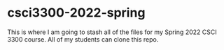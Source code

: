 # csci3300-2022-spring

This is where I am going to stash all of the files for my Spring 2022 CSCI 3300 course. All of my students can clone this repo.